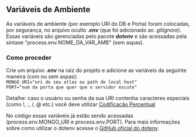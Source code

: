 ## Variáveis de Ambiente
As variáveis de ambiente (por exemplo URI do DB e Porta) foram colocadas, por segurança, no arquivo oculto ***.env*** (que foi adicionado ao *.gitignore*). Essas variáveis são gerenciadas pelo pacote ***dotenv*** e são acessadas pela sintaxe "process.env.NOME_DA_VAR_AMB" (sem aspas).

### Como proceder
Crie um arquivo ***.env*** na raiz do projeto e adicione as variáveis da seguinte maneira (com ou sem aspas):  
`MONGO_URI="uri do seu atlas ou path do local host"`  
`PORT="num da porta que quer que o servidor escute"`  

Detalhe: caso o usuário ou senha da sua URI contenha caracteres especiais (como !, :, /, @ etc.) você deve utilizar [Codificação Percentual](https://tools.ietf.org/html/rfc3986#section-2.1)  
  
No código essas variáveis já estão sendo acessadas (process.env.MONGO_URI e process.env.PORT). Para mais informações sobre como utilizar o dotenv acesse o [GitHub oficial do dotenv](https://github.com/motdotla/dotenv).
